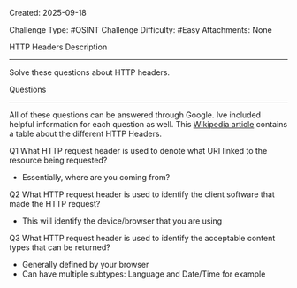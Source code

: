 Created: 2025-09-18

Challenge Type: #OSINT 
Challenge Difficulty: #Easy 
Attachments: None

HTTP Headers
Description
***
Solve these questions about HTTP headers.

Questions
***
All of these questions can be answered through Google. Ive included helpful information for each question as well. This [Wikipedia article](https://en.wikipedia.org/wiki/List_of_HTTP_header_fields) contains a table about the different HTTP Headers.

Q1
What HTTP request header is used to denote what URI linked to the resource being requested?
- Essentially, where are you coming from?

Q2
What HTTP request header is used to identify the client software that made the HTTP request?
- This will identify the device/browser that you are using

Q3
What HTTP request header is used to identify the acceptable content types that can be returned?
- Generally defined by your browser
- Can have multiple subtypes: Language and Date/Time for example